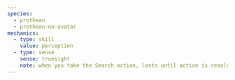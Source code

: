 ```yaml
---
species:
  - prothean
  - prothean-no-avatar
mechanics:
  - type: skill
    value: perception
  - type: sense
    sense: truesight
    note: when you take the Search action, lasts until action is resolved
---
```

